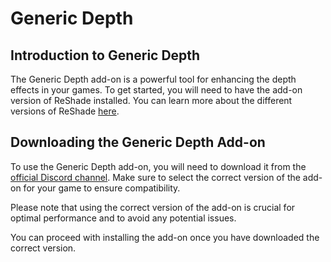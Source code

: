 
# Generic Depth

## Introduction to Generic Depth

The Generic Depth add-on is a powerful tool for enhancing the depth effects in your games. To get started, you will need to have the add-on version of ReShade installed. You can learn more about the different versions of ReShade [here](../../reshade/reshadeversions.md).

## Downloading the Generic Depth Add-on

To use the Generic Depth add-on, you will need to download it from the [official Discord channel](https://discord.com/channels/305472403977404416/1081018051526406195). Make sure to select the correct version of the add-on for your game to ensure compatibility.

Please note that using the correct version of the add-on is crucial for optimal performance and to avoid any potential issues. 

You can proceed with installing the add-on once you have downloaded the correct version.
